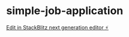 # simple-job-application

[Edit in StackBlitz next generation editor ⚡️](https://stackblitz.com/~/github.com/Eugenejak/simple-job-application)